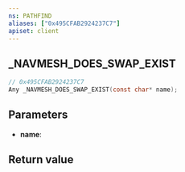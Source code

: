 ```yaml
---
ns: PATHFIND
aliases: ["0x495CFAB2924237C7"]
apiset: client
---
```

## _NAVMESH_DOES_SWAP_EXIST

```c
// 0x495CFAB2924237C7
Any _NAVMESH_DOES_SWAP_EXIST(const char* name);
```


## Parameters
* **name**:

## Return value